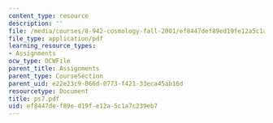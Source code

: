```yaml
---
content_type: resource
description: ''
file: /media/courses/8-942-cosmology-fall-2001/ef8447def89ed19fe12a5c1a7c239eb7_ps7.pdf
file_type: application/pdf
learning_resource_types:
- Assignments
ocw_type: OCWFile
parent_title: Assignments
parent_type: CourseSection
parent_uid: e22e23c9-066d-0773-f421-33eca45ab16d
resourcetype: Document
title: ps7.pdf
uid: ef8447de-f89e-d19f-e12a-5c1a7c239eb7
---
```

